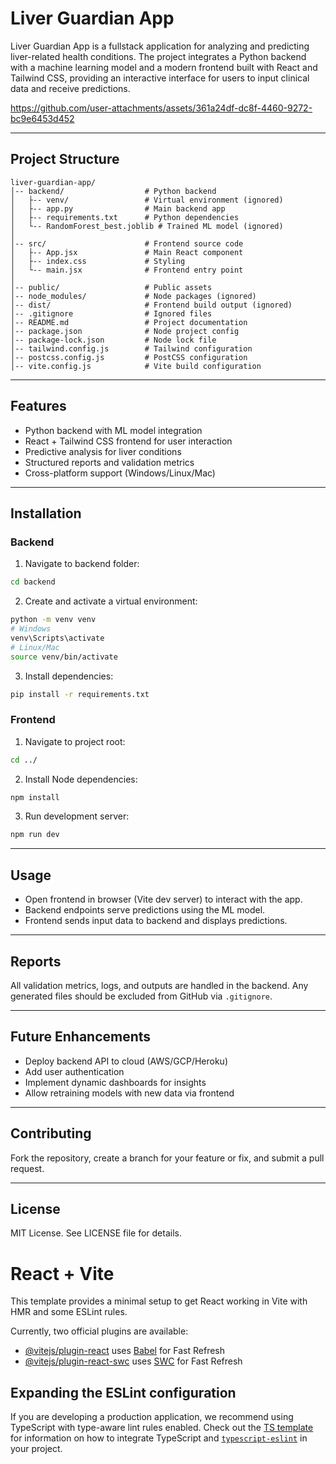 # Liver Guardian App

Liver Guardian App is a fullstack application for analyzing and predicting liver-related health conditions. The project integrates a Python backend with a machine learning model and a modern frontend built with React and Tailwind CSS, providing an interactive interface for users to input clinical data and receive predictions.

https://github.com/user-attachments/assets/361a24df-dc8f-4460-9272-bc9e6453d452



---

## Project Structure

```
liver-guardian-app/
│-- backend/                  # Python backend
│   ├-- venv/                 # Virtual environment (ignored)
│   ├-- app.py                # Main backend app
│   ├-- requirements.txt      # Python dependencies
│   └-- RandomForest_best.joblib # Trained ML model (ignored)
│
│-- src/                      # Frontend source code
│   ├-- App.jsx               # Main React component
│   ├-- index.css             # Styling
│   └-- main.jsx              # Frontend entry point
│
│-- public/                   # Public assets
│-- node_modules/             # Node packages (ignored)
│-- dist/                     # Frontend build output (ignored)
│-- .gitignore                # Ignored files
│-- README.md                 # Project documentation
│-- package.json              # Node project config
│-- package-lock.json         # Node lock file
│-- tailwind.config.js        # Tailwind configuration
│-- postcss.config.js         # PostCSS configuration
│-- vite.config.js            # Vite build configuration
```

---

## Features

* Python backend with ML model integration
* React + Tailwind CSS frontend for user interaction
* Predictive analysis for liver conditions
* Structured reports and validation metrics
* Cross-platform support (Windows/Linux/Mac)

---

## Installation

### Backend

1. Navigate to backend folder:

```bash
cd backend
```

2. Create and activate a virtual environment:

```bash
python -m venv venv
# Windows
venv\Scripts\activate
# Linux/Mac
source venv/bin/activate
```

3. Install dependencies:

```bash
pip install -r requirements.txt
```

### Frontend

1. Navigate to project root:

```bash
cd ../
```

2. Install Node dependencies:

```bash
npm install
```

3. Run development server:

```bash
npm run dev
```

---

## Usage

* Open frontend in browser (Vite dev server) to interact with the app.
* Backend endpoints serve predictions using the ML model.
* Frontend sends input data to backend and displays predictions.

---

## Reports

All validation metrics, logs, and outputs are handled in the backend. Any generated files should be excluded from GitHub via `.gitignore`.

---

## Future Enhancements

* Deploy backend API to cloud (AWS/GCP/Heroku)
* Add user authentication
* Implement dynamic dashboards for insights
* Allow retraining models with new data via frontend

---

## Contributing

Fork the repository, create a branch for your feature or fix, and submit a pull request.

---

## License

MIT License. See LICENSE file for details.

# React + Vite

This template provides a minimal setup to get React working in Vite with HMR and some ESLint rules.

Currently, two official plugins are available:

- [@vitejs/plugin-react](https://github.com/vitejs/vite-plugin-react/blob/main/packages/plugin-react) uses [Babel](https://babeljs.io/) for Fast Refresh
- [@vitejs/plugin-react-swc](https://github.com/vitejs/vite-plugin-react/blob/main/packages/plugin-react-swc) uses [SWC](https://swc.rs/) for Fast Refresh

## Expanding the ESLint configuration

If you are developing a production application, we recommend using TypeScript with type-aware lint rules enabled. Check out the [TS template](https://github.com/vitejs/vite/tree/main/packages/create-vite/template-react-ts) for information on how to integrate TypeScript and [`typescript-eslint`](https://typescript-eslint.io) in your project.

